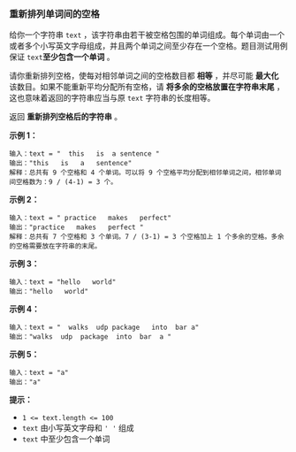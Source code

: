 ### 重新排列单词间的空格 ###
给你一个字符串 `text` ，该字符串由若干被空格包围的单词组成。每个单词由一个或者多个小写英文字母组成，并且两个单词之间至少存在一个空格。题目测试用例保证 `text`**至少包含一个单词** 。

请你重新排列空格，使每对相邻单词之间的空格数目都 **相等** ，并尽可能 **最大化** 该数目。如果不能重新平均分配所有空格，请 **将多余的空格放置在字符串末尾** ，这也意味着返回的字符串应当与原 `text` 字符串的长度相等。

返回 **重新排列空格后的字符串** 。



**示例 1：**

```
输入：text = "  this   is  a sentence "
输出："this   is   a   sentence"
解释：总共有 9 个空格和 4 个单词。可以将 9 个空格平均分配到相邻单词之间，相邻单词间空格数为：9 / (4-1) = 3 个。
```

**示例 2：**

```
输入：text = " practice   makes   perfect"
输出："practice   makes   perfect "
解释：总共有 7 个空格和 3 个单词。7 / (3-1) = 3 个空格加上 1 个多余的空格。多余的空格需要放在字符串的末尾。
```

**示例 3：**

```
输入：text = "hello   world"
输出："hello   world"
```

**示例 4：**

```
输入：text = "  walks  udp package   into  bar a"
输出："walks  udp  package  into  bar  a "
```

**示例 5：**

```
输入：text = "a"
输出："a"
```



**提示：**

* `1 <= text.length <= 100`
* `text` 由小写英文字母和 `' '` 组成
* `text` 中至少包含一个单词

